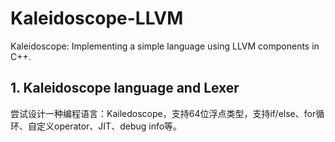 # Kaleidoscope-LLVM
Kaleidoscope: Implementing a simple language using LLVM components in C++.

## 1. Kaleidoscope language and Lexer
尝试设计一种编程语言：Kailedoscope，支持64位浮点类型，支持if/else、for循环、自定义operator、JIT、debug info等。